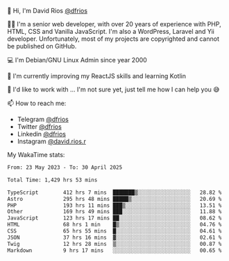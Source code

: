 👋 Hi, I'm David Rios [@dfrios](https://github.com/dfrios)

👨‍💻 I'm a senior web developer, with over 20 years of experience with PHP, HTML, CSS and Vanilla JavaScript. I'm also a WordPress, Laravel and Yii developer. Unfortunately, most of my projects are copyrighted and cannot be published on GitHub.

💻 I'm Debian/GNU Linux Admin since year 2000

🌱 I'm currently improving my ReactJS skills and learning Kotlin

💞️ I'd like to work with ... I'm not sure yet, just tell me how I can help you 😅


📫 How to reach me:
* Telegram [@dfrios](https://t.me/dfrios)
* Twitter [@dfrios](https://twitter.com/dfrios)
* Linkedin [@dfrios](https://linkedin.com/in/dfrios)
* Instagram [@david.rios.r](https://instagram.com/david.rios.r)



My WakaTime stats:
<!--START_SECTION:waka-->

```txt
From: 23 May 2023 - To: 30 April 2025

Total Time: 1,429 hrs 53 mins

TypeScript        412 hrs 7 mins  ███████▒░░░░░░░░░░░░░░░░░   28.82 %
Astro             295 hrs 48 mins █████▒░░░░░░░░░░░░░░░░░░░   20.69 %
PHP               193 hrs 11 mins ███▒░░░░░░░░░░░░░░░░░░░░░   13.51 %
Other             169 hrs 49 mins ███░░░░░░░░░░░░░░░░░░░░░░   11.88 %
JavaScript        123 hrs 17 mins ██░░░░░░░░░░░░░░░░░░░░░░░   08.62 %
HTML              68 hrs 1 min    █▒░░░░░░░░░░░░░░░░░░░░░░░   04.76 %
CSS               65 hrs 55 mins  █░░░░░░░░░░░░░░░░░░░░░░░░   04.61 %
JSON              37 hrs 16 mins  ▓░░░░░░░░░░░░░░░░░░░░░░░░   02.61 %
Twig              12 hrs 28 mins  ▒░░░░░░░░░░░░░░░░░░░░░░░░   00.87 %
Markdown          9 hrs 17 mins   ░░░░░░░░░░░░░░░░░░░░░░░░░   00.65 %
```

<!--END_SECTION:waka-->
